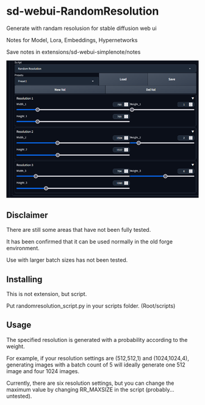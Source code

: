 # sd-webui-RandomResolution

Generate with randam resolusion for stable diffusion web ui

Notes for Model, Lora, Embeddings, Hypernetworks

Save notes in extensions/sd-webui-simplenote/notes

![Random Resolution screenshot](https://github.com/IkariOkuto/sd-webui-RandomResolution/raw/main/images/rr.png)

## Disclaimer

There are still some areas that have not been fully tested.

It has been confirmed that it can be used normally in the old forge environment.

Use with larger batch sizes has not been tested.

## Installing

This is not extension, but script.

Put randomresolution_script.py in your scripts folder. (Root/scripts)

## Usage

The specified resolution is generated with a probability according to the weight.

For example, if your resolution settings are (512,512,1) and (1024,1024,4), generating images with a batch count of 5 will ideally generate one 512 image and four 1024 images.

Currently, there are six resolution settings, but you can change the maximum value by changing RR_MAXSIZE in the script (probably... untested).
